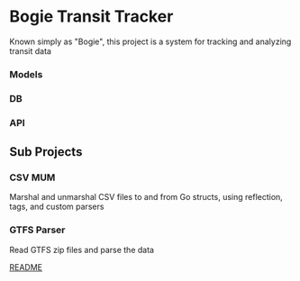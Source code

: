 # Bogie Transit Tracker
Known simply as "Bogie", this project is a system for tracking and analyzing transit data

### Models

### DB

### API

## Sub Projects

### CSV MUM
Marshal and unmarshal CSV files to and from Go structs, using reflection, tags, and custom parsers

### GTFS Parser
Read GTFS zip files and parse the data

[README](./pkg/gtfs/README.md)